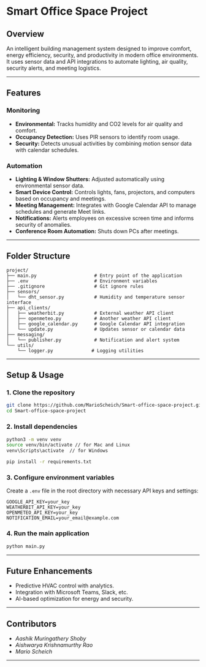 # Smart Office Space Project

## Overview

An intelligent building management system designed to improve comfort, energy efficiency, security, and productivity in modern office environments. It uses sensor data and API integrations to automate lighting, air quality, security alerts, and meeting logistics.

---

## Features

### Monitoring

- **Environmental:** Tracks humidity and CO2 levels for air quality and comfort.
- **Occupancy Detection:** Uses PIR sensors to identify room usage.
- **Security:** Detects unusual activities by combining motion sensor data with calendar schedules.

### Automation

- **Lighting & Window Shutters:** Adjusted automatically using environmental sensor data.
- **Smart Device Control:** Controls lights, fans, projectors, and computers based on occupancy and meetings.
- **Meeting Management:** Integrates with Google Calendar API to manage schedules and generate Meet links.
- **Notifications:** Alerts employees on excessive screen time and informs security of anomalies.
- **Conference Room Automation:** Shuts down PCs after meetings.

---

## Folder Structure

```
project/
├── main.py                     # Entry point of the application
├── .env                        # Environment variables
├── .gitignore                  # Git ignore rules
├── sensors/
│   └── dht_sensor.py           # Humidity and temperature sensor interface
├── api_clients/
│   ├── weatherbit.py           # External weather API client
│   ├── openmeteo.py            # Another weather API client
│   ├── google_calendar.py      # Google Calendar API integration
│   └── update.py               # Updates sensor or calendar data
├── messaging/
│   └── publisher.py            # Notification and alert system
└── utils/
    └── logger.py              # Logging utilities
```

---

## Setup & Usage

### 1. Clone the repository

```bash
git clone https://github.com/MarioScheich/Smart-office-space-project.git
cd Smart-office-space-project
```

### 2. Install dependencies

```bash
python3 -m venv venv
source venv/bin/activate // for Mac and Linux
venv\Scripts\activate  // for Windows

pip install -r requirements.txt
```

### 3. Configure environment variables

Create a `.env` file in the root directory with necessary API keys and settings:

```
GOOGLE_API_KEY=your_key
WEATHERBIT_API_KEY=your_key
OPENMETEO_API_KEY=your_key
NOTIFICATION_EMAIL=your_email@example.com
```

### 4. Run the main application

```bash
python main.py
```

---

## Future Enhancements

- Predictive HVAC control with analytics.
- Integration with Microsoft Teams, Slack, etc.
- AI-based optimization for energy and security.

---

## Contributors

- *Aashik Muringathery Shoby*
- *Aishwarya Krishnamurthy Rao*
- *Mario Scheich*

---



